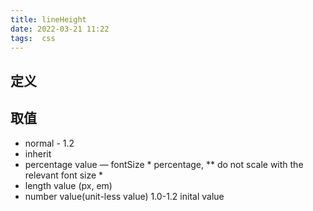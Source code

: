 ```yaml
---
title: lineHeight
date: 2022-03-21 11:22
tags:  css 
---
```

## 定义 

## 取值
- normal - 1.2
- inherit
- percentage value — fontSize * percentage,  ** do not scale with the relevant font size *
- length value (px, em)
- number value(unit-less value) 1.0-1.2 inital value
